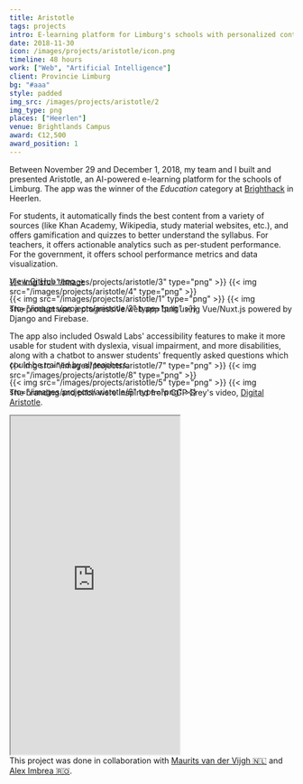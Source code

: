 ```yaml
---
title: Aristotle
tags: projects
intro: E-learning platform for Limburg's schools with personalized content recommendations and actionable analytics
date: 2018-11-30
icon: /images/projects/aristotle/icon.png
timeline: 48 hours
work: ["Web", "Artificial Intelligence"]
client: Provincie Limburg
bg: "#aaa"
style: padded
img_src: /images/projects/aristotle/2
img_type: png
places: ["Heerlen"]
venue: Brightlands Campus
award: €12,500
award_position: 1
---
```


Between November 29 and December 1, 2018, my team and I built and presented Aristotle, an AI-powered e-learning platform for the schools of Limburg. The app was the winner of the *Education* category at [Brighthack](http://brighthack.eu) in Heerlen.

For students, it automatically finds the best content from a variety of sources (like Khan Academy, Wikipedia, study material websites, etc.), and offers gamification and quizzes to better understand the syllabus. For teachers, it offers actionable analytics such as per-student performance. For the government, it offers school performance metrics and data visualization.

[View GitHub repo &rarr;](https://github.com/AnandChowdhary/aristotle)

<div class="two-images">
  {{< img src="/images/projects/aristotle/1" type="png" >}}
  {{< img src="/images/projects/aristotle/2" type="png" >}}
</div>

<div class="two-images" style="margin-top: -4rem">
  {{< img src="/images/projects/aristotle/3" type="png" >}}
  {{< img src="/images/projects/aristotle/4" type="png" >}}
</div>

The product was a progressive web app built using Vue/Nuxt.js powered by Django and Firebase.

The app also included Oswald Labs' accessibility features to make it more usable for student with dyslexia, visual impairment, and more disabilities, along with a chatbot to answer students' frequently asked questions which could be trained by all teachers.

<div class="two-images">
  {{< img src="/images/projects/aristotle/5" type="png" >}}
  {{< img src="/images/projects/aristotle/6" type="png" >}}
</div>

<div class="two-images" style="margin-top: -4rem">
  {{< img src="/images/projects/aristotle/7" type="png" >}}
  {{< img src="/images/projects/aristotle/8" type="png" >}}
</div>

The branding and pitch were inspired from CGP Grey's video, [Digital Aristotle](https://www.youtube.com/watch?v=7vsCAM17O-M).

<iframe class="video-embed" height="600" src="https://www.youtube.com/embed/223RTMXXtxc"></iframe>

<footer>This project was done in collaboration with <a href="http://vandervijgh.it">Maurits van der Vijgh 🇳🇱</a> and <a href="https://aleximbrea.com">Alex Imbrea 🇷🇴</a>.</footer>